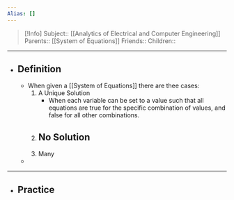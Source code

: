 ```yaml
---
Alias: []
---
```

> [!Info]
> Subject:: [[Analytics of Electrical and Computer Engineering]]
> Parents:: [[System of Equations]]
> Friends:: 
> Children:: 
---
- ## Definition
	- When given a [[System of Equations]] there are thee cases:
		1. A Unique Solution
			- When each variable can be set to a value such that all equations are true for the specific combination of values, and false for all other combinations.
		2. No Solution
			- 
		3. Many 
	- 
---
- ## Practice